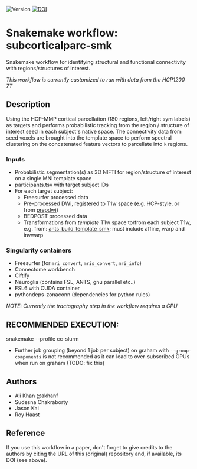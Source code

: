 ![Version](https://img.shields.io/github/v/tag/khanlab/subcorticalparc-smk?label=version)
[![DOI](https://zenodo.org/badge/569796621.svg)](https://zenodo.org/badge/latestdoi/569796621)

# Snakemake workflow: subcorticalparc-smk
Snakemake workflow for identifying structural and functional connectivity with 
regions/structures of interest. 

_This workflow is currently customized to run with data from the HCP1200 7T_

## Description
Using the HCP-MMP cortical parcellation (180 regions, left/right sym labels) 
as targets and performs probabilistic tracking from the region / structure of 
interest seed in each subject's native space. The connectivity data from seed 
voxels are brought into the template space to perform spectral clustering on 
the concatenated feature vectors to parcellate into `k` regions.

<!-- To be updated -->
### Inputs
- Probabilistic segmentation(s) as 3D NIFTI for region/structure of interest 
on a single MNI template space
- participants.tsv with target subject IDs
- For each target subject:
  - Freesurfer processed data
  - Pre-processed DWI, registered to T1w space 
  (e.g. HCP-style, or from [prepdwi](https://github.com/khanlab/prepdwi))
  - BEDPOST processed data 
  - Transformations from *template* T1w space to/from each subject T1w, e.g. 
  from: 
  [ants_build_template_smk](https://github.com/akhanf/ants_build_template_smk);
  must include affine, warp and invwarp

### Singularity containers
 - Freesurfer (for `mri_convert`, `mris_convert`, `mri_info`)
 - Connectome workbench
 - Ciftify
 - Neuroglia (contains FSL, ANTS, gnu parallel etc..)
 - FSL6 with CUDA container
 - pythondeps-zonaconn (dependencies for python rules) 

_NOTE: Currently the tractography step in the workflow requires a GPU_
 

## RECOMMENDED EXECUTION: 
snakemake --profile cc-slurm

 - Further job grouping (beyond 1 job per subject) on graham with 
 `--group-components` is not recommended as it can lead to 
 over-subscribed GPUs when run on graham (TODO: fix this)

 <!-- ## Tractmap processing
 Click the toggle to see recommendations for processing data on Graham (via
 Digital Alliance).
 <details>
 <summary>Recommendations</summary>
 Processing is best done using local scratch <code>$SLURM_TMPDIR</code> since 
 it is very I/O intensive. Since there isn't an easy way to achieve this 
 built-in to snakemake, another job script has been created that copies the 
 data to local scratch, runs snakemake to generate a single subject's 
 tractmaps, then copies that data back before the job finishes.
 
 <h3>Pre-requisites</h3>
 This requires <a href="https://github.com/pvandyken/kslurm"><code>kslurm
 </code></a> to be installed. You can do this by pasting the following in a
 terminal:

 <pre><code>curl -sSL https://raw.githubusercontent.com/pvandyken/kslurm/master/install_kslurm.py | python -</code></pre>

 <h3>Steps</h3>
 1. All processing up to tract maps is complete. 

 <pre><code>#this command does a dry-run to see if any jobs need to be run still
     snakemake --omit-from resample_clus_seed -npr

     #this will run all the jobs to complete processing before tractmaps
     snakemake --omit-from resample_clus_seed --profile cc-slurm</code></pre>

 2. The <code>results/tractmap</code> folder for a subject should be empty before submitting any new tractmap jobs.

 To run tract maps for one subject (e.g. sub-100307) you can use:
 <pre><code>kbatch 3:00 8 32G gpu -a ctb-akhanf_cpu . ./job_tractmaps sub-100307
</code></pre>

 To run on all subjects in a participants.tsv file, use:
 <pre><code>./submit_tractmaps config/participants.tsv</code></pre>
 </details>
 <br> -->

## Authors

* Ali Khan @akhanf 
* Sudesna Chakraborty
* Jason Kai
* Roy Haast

## Reference

If you use this workflow in a paper, don't forget to give credits to the 
authors by citing the URL of this (original) repository and, if available, 
its DOI (see above).
